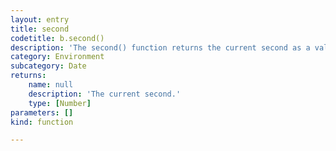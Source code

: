 ```yaml
---
layout: entry
title: second
codetitle: b.second()
description: 'The second() function returns the current second as a value from 0 - 59.'
category: Environment
subcategory: Date
returns:
    name: null
    description: 'The current second.'
    type: [Number]
parameters: []
kind: function

---
```


